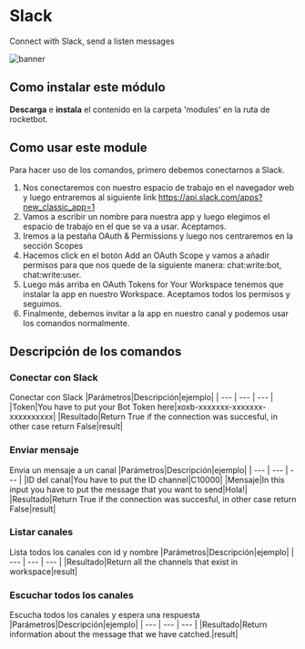 



# Slack
  
Connect with Slack, send a listen messages  
  
![banner](https://i.imgur.com/5F1NYSl.jpg)
## Como instalar este módulo
  
__Descarga__ e __instala__ el contenido en la carpeta 'modules' en la ruta de rocketbot.
## Como usar este module
  
Para hacer uso de los comandos, primero debemos conectarnos a Slack. 
1. Nos conectaremos con nuestro espacio de trabajo en el navegador web y luego entraremos al siguiente link https://api.slack.com/apps?new_classic_app=1
2. Vamos a escribir un nombre para nuestra app y luego elegimos el espacio de trabajo en el que se va a usar. Aceptamos.
3. Iremos a la pestaña OAuth & Permissions y luego nos centraremos en la sección Scopes
4. Hacemos click en el botón Add an OAuth Scope y vamos a añadir permisos para que nos quede de la siguiente manera: chat:write:bot, chat:write:user.
5. Luego más arriba en OAuth Tokens for Your Workspace tenemos que instalar la app en nuestro Workspace. Aceptamos todos los permisos y seguimos.
6. Finalmente, debemos invitar a la app en nuestro canal y podemos usar los comandos normalmente.

## Descripción de los comandos

### Conectar con Slack
  
Conectar con Slack
|Parámetros|Descripción|ejemplo|
| --- | --- | --- |
|Token|You have to put your Bot Token here|xoxb-xxxxxxx-xxxxxxx-xxxxxxxxxx|
|Resultado|Return True if the connection was succesful, in other case return False|result|

### Enviar mensaje
  
Envia un mensaje a un canal
|Parámetros|Descripción|ejemplo|
| --- | --- | --- |
|ID del canal|You have to put the ID channel|C10000|
|Mensaje|In this input you have to put the message that you want to send|Hola!|
|Resultado|Return True if the connection was succesful, in other case return False|result|

### Listar canales
  
Lista todos los canales con id y nombre
|Parámetros|Descripción|ejemplo|
| --- | --- | --- |
|Resultado|Return all the channels that exist in workspace|result|

### Escuchar todos los canales
  
Escucha todos los canales y espera una respuesta
|Parámetros|Descripción|ejemplo|
| --- | --- | --- |
|Resultado|Return information about the message that we have catched.|result|
